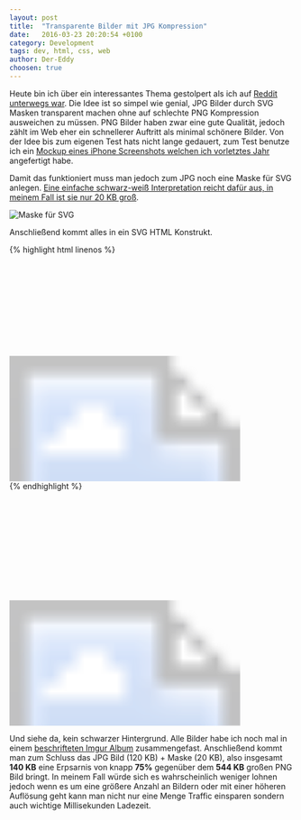 ```yaml
---
layout: post
title:  "Transparente Bilder mit JPG Kompression"
date:   2016-03-23 20:20:54 +0100
category: Development
tags: dev, html, css, web
author: Der-Eddy
choosen: true
---
```

Heute bin ich über ein interessantes Thema gestolpert als ich auf [Reddit unterwegs war](https://www.reddit.com/r/web_design/comments/4bdgj1/somebody_at_apple_forgot_to_use_a_png/). Die Idee ist so simpel wie genial, JPG Bilder durch SVG Masken transparent machen ohne auf schlechte PNG Kompression ausweichen zu müssen. PNG Bilder haben zwar eine gute Qualität, jedoch zählt im Web eher ein schnellerer Auftritt als minimal schönere Bilder. Von der Idee bis zum eigenen Test hats nicht lange gedauert, zum Test benutze ich ein [Mockup eines iPhone Screenshots welchen ich vorletztes Jahr](https://imgur.com/a/dtvKk) angefertigt habe.

Damit das funktioniert muss man jedoch zum JPG noch eine Maske für SVG anlegen. [Eine einfache schwarz-weiß Interpretation reicht dafür aus, in meinem Fall ist sie nur 20 KB groß](https://i.imgur.com/xm3HnrO.jpg).

![Maske für SVG](https://i.imgur.com/S6dD1Xj.jpg)

Anschließend kommt alles in ein SVG HTML Konstrukt.

{% highlight html linenos %}
<svg viewBox="0 0 1000 800" width="100%" height="100%">
  <defs>
    <mask id="iPhoneMask">
      <image width="813" height="1644" xlink:href="https://i.imgur.com/xm3HnrO.jpg"></image>
    </mask>
  </defs>
  <image mask="url(#iPhoneMask)" id="iPhone" width="813" height="1644" xlink:href="https://i.imgur.com/pL5AyGJ.jpg"></image>
</svg>
{% endhighlight %}

<svg viewBox="0 0 1000 800" width="100%" height="100%">
  <defs>
    <mask id="iPhoneMask">
      <image width="813" height="1644" xlink:href="https://i.imgur.com/xm3HnrO.jpg"></image>
    </mask>
  </defs>
  <image mask="url(#iPhoneMask)" id="iPhone" width="813" height="1644" xlink:href="https://i.imgur.com/pL5AyGJ.jpg"></image>
</svg><br>

Und siehe da, kein schwarzer Hintergrund. Alle Bilder habe ich noch mal in einem [beschrifteten Imgur Album](https://imgur.com/a/2Ae6K) zusammengefast. Anschließend kommt man zum Schluss das JPG Bild (120 KB) + Maske (20 KB), also insgesamt **140 KB** eine Erpsarnis von knapp **75%** gegenüber dem **544 KB** großen PNG Bild bringt. In meinem Fall würde sich es wahrscheinlich weniger lohnen jedoch wenn es um eine größere Anzahl an Bildern oder mit einer höheren Auflösung geht kann man nicht nur eine Menge Traffic einsparen sondern auch wichtige Millisekunden Ladezeit.
